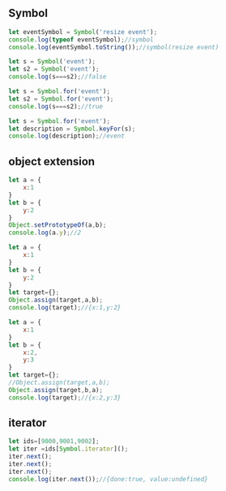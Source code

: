 ## Symbol
```javascript
let eventSymbol = Symbol('resize event');
console.log(typeof eventSymbol);//symbol
console.log(eventSymbol.toString());//symbol(resize event)
```

```javascript
let s = Symbol('event');
let s2 = Symbol('event');
console.log(s===s2);//false
```

```javascript
let s = Symbol.for('event');
let s2 = Symbol.for('event');
console.log(s===s2);//true
```

```javascript
let s = Symbol.for('event');
let description = Symbol.keyFor(s);
console.log(description);//event
```

## object extension
```javascript
let a = {
	x:1
}
let b = {
	y:2
}
Object.setPrototypeOf(a,b);
console.log(a.y);//2
```

```javascript
let a = {
	x:1
}
let b = {
	y:2
}
let target={};
Object.assign(target,a,b);
console.log(target);//{x:1,y:2}
```

```javascript
let a = {
	x:1
}
let b = {
	x:2,
	y:3
}
let target={};
//Object.assign(target,a,b);
Object.assign(target,b,a);
console.log(target);//{x:2,y:3}
```

## iterator
```javascript
let ids=[9000,9001,9002];
let iter =ids[Symbol.iterator]();
iter.next();
iter.next();
iter.next();
console.log(iter.next());//{done:true, value:undefined}
```
